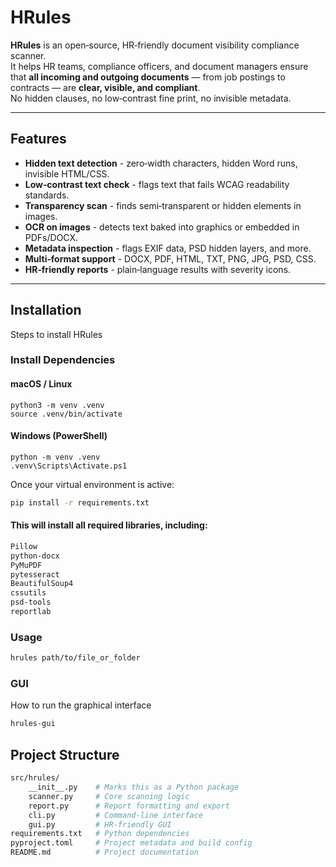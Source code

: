 # HRules

**HRules** is an open‑source, HR‑friendly document visibility compliance scanner.  
It helps HR teams, compliance officers, and document managers ensure that **all incoming and outgoing documents** — from job postings to contracts — are **clear, visible, and compliant**.  
No hidden clauses, no low‑contrast fine print, no invisible metadata.

---

## Features

- **Hidden text detection** - zero‑width characters, hidden Word runs, invisible HTML/CSS.
- **Low‑contrast text check** - flags text that fails WCAG readability standards.
- **Transparency scan** - finds semi‑transparent or hidden elements in images.
- **OCR on images** - detects text baked into graphics or embedded in PDFs/DOCX.
- **Metadata inspection** - flags EXIF data, PSD hidden layers, and more.
- **Multi‑format support** - DOCX, PDF, HTML, TXT, PNG, JPG, PSD, CSS.
- **HR‑friendly reports** - plain‑language results with severity icons.

---

## Installation
   Steps to install HRules

### Install Dependencies

#### macOS / Linux
    python3 -m venv .venv
    source .venv/bin/activate

#### Windows (PowerShell)
    python -m venv .venv
    .venv\Scripts\Activate.ps1

Once your virtual environment is active:

```bash 
pip install -r requirements.txt
```

#### This will install all required libraries, including:
```bash
Pillow
python-docx
PyMuPDF
pytesseract
BeautifulSoup4
cssutils
psd-tools
reportlab
```

### Usage
```bash
hrules path/to/file_or_folder
```

### GUI
How to run the graphical interface
```bash
hrules-gui
```

## Project Structure
```bash
src/hrules/
    __init__.py    # Marks this as a Python package
    scanner.py     # Core scanning logic
    report.py      # Report formatting and export
    cli.py         # Command-line interface
    gui.py         # HR-friendly GUI
requirements.txt   # Python dependencies
pyproject.toml     # Project metadata and build config
README.md          # Project documentation
```
